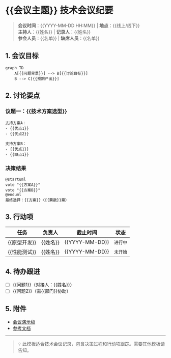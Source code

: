 # {{会议主题}} 技术会议纪要

> **会议时间**：{{YYYY-MM-DD HH:MM}} | **地点**：{{线上/线下}}  
> **主持人**：{{姓名}} | **记录人**：{{姓名}}  
> **参会人员**：{{名单}} | **缺席人员**：{{名单}}

## 1. 会议目标
```mermaid
graph TD
    A[{{问题背景}}] --> B[{{讨论目标}}]
    B --> C[{{预期产出}}]
```

## 2. 讨论要点
### 议题一：{{技术方案选型}}
```text
支持方案A：
- {{优点1}}
- {{优点2}}

支持方案B：
- {{优点1}}
- {{缺点1}}
```

### 决策结果
```plantuml
@startuml
vote "{{方案A}}"
vote "{{方案B}}"
@enduml
最终选择：{{方案}}（{{票数}}票）
```

## 3. 行动项
| 任务 | 负责人 | 截止时间 | 状态 |
|------|--------|----------|------|
| {{原型开发}} | {{姓名}} | {{YYYY-MM-DD}} | `进行中` |
| {{性能测试}} | {{姓名}} | {{YYYY-MM-DD}} | `未开始` |

## 4. 待办跟进
- [ ] {{问题1}}（对接人：{{姓名}}）
- [ ] {{问题2}}（需{{部门}}协助）

## 5. 附件
- [会议演示稿]({{链接}})
- [参考文档]({{链接}})

---
> 💡 此模板适合技术会议记录，包含决策过程和行动项跟踪。需要其他模板请告知。
